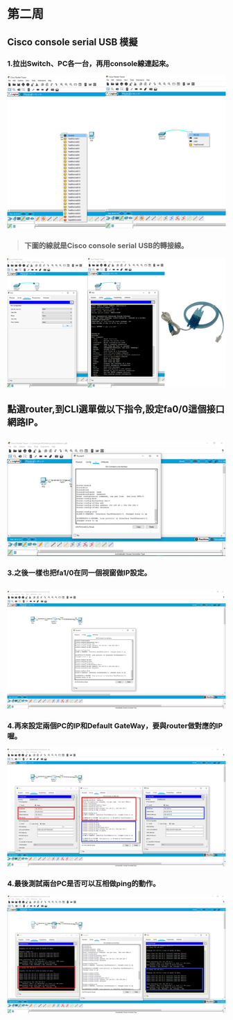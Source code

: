# 第二周
## Cisco console serial USB 模擬
### 1.拉出Switch、PC各一台，再用console線連起來。
![image](https://github.com/LarrySu508/cisco-note/blob/master/week2/p1.png)
> ### 下圖的線就是Cisco console serial USB的轉接線。
![image](https://github.com/LarrySu508/cisco-note/blob/master/week2/p2.png)
## 點選router,到CLI選單做以下指令,設定fa0/0這個接口網路IP。
```

```
![image](https://github.com/LarrySu508/cisco-note/blob/master/week1/p5.png)
### 3.之後一樣也把fa1/0在同一個視窗做IP設定。
```

```
![image](https://github.com/LarrySu508/cisco-note/blob/master/week1/p6.png)
### 4.再來設定兩個PC的IP和Default GateWay，要與router做對應的IP喔。
![image](https://github.com/LarrySu508/cisco-note/blob/master/week1/p7.png)
### 4.最後測試兩台PC是否可以互相做ping的動作。
![image](https://github.com/LarrySu508/cisco-note/blob/master/week1/p8.png)

